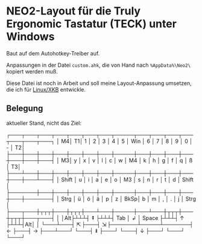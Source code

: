 NEO2-Layout für die Truly Ergonomic Tastatur (TECK) unter Windows
=================================================================

Baut auf dem Autohotkey-Treiber auf.

Anpassungen in der Datei `custom.ahk`, die von Hand nach `%AppData%\Neo2\` kopiert werden muß.

Diese Datei ist noch in Arbeit und soll meine Layout-Anpassung umsetzen, die ich für [Linux/XKB](https://github.com/effjot/xkb-neo/blob/neo-layout/DESIGN.md) entwickle.


Belegung
--------

aktueller Stand, nicht das Ziel:

┌───┬───┬───┬───┬───┬───┬───┬─────┬───┬───┬───┬───┬───┬───┬───┐
│ M4│ T1│ 1 │ 2 │ 3 │ 4 │ 5 │ Win │ 6 │ 7 │ 8 │ 9 │ 0 │ - │ T2│
├───┼───┼───┼───┼───┼───┼───┼─────┼───┼───┼───┼───┼───┼───┼───┤
│ M3│ y │ x │ v │ l │ c │ w │ M4  │ k │ h │ g │ f │ q │ ß │ T3│
├───┴───┼───┼───┼───┼───┼───┼─────┼───┼───┼───┼───┼───┼───┴───┤
│ Shift │ u │ i │ a │ e │ o │ M3  │ s │ n │ r │ t │ d │ Shift │
├───────┼───┼───┼───┼───┼───┼─────┼───┼───┼───┼───┼───┼───────┤
│ Strg  │ ü │ ö │ ä │ p │ z │ BkSp│ b │ m │ , │ . │ j │ Strg  │
├───┬───┼┬┬┬┼───┼┬┬┬┼───┴───┼─────┼───┴───┼┬┬┬┼───┼┬┬┬┼───┬───┤
│   │Alt├┴┴┴┤ ⇞ ├┴┴┴┤  Tab  │  ↲  │ Space ├┴┴┴┤ ↑ ├┴┴┴┤Alt│   │
└───┴───┤ ⇱ ├───┤ ⇲ ├───────┴─────┴───────┤ ← ├───┤ → ├───┴───┘
        └───┤ ⇟ ├───┘                     └───┤ ↓ ├───┘
            └───┘                             └───┘
